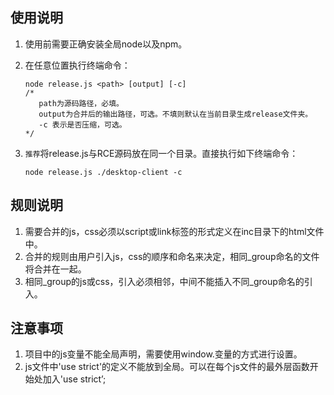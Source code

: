 ## 使用说明
1. 使用前需要正确安装全局node以及npm。
2. 在任意位置执行终端命令：

	```
	node release.js <path> [output] [-c]
	/*
	   path为源码路径，必填。
	   output为合并后的输出路径，可选。不填则默认在当前目录生成release文件夹。
	   -c 表示是否压缩，可选。 
	*/ 
	```
3. `推荐`将release.js与RCE源码放在同一个目录。直接执行如下终端命令：

	```
	node release.js ./desktop-client -c
	```


## 规则说明

1. 需要合并的js，css必须以script或link标签的形式定义在inc目录下的html文件中。
2. 合并的规则由用户引入js，css的顺序和命名来决定，相同_group命名的文件将合并在一起。
3. 相同\_group的js或css，引入必须相邻，中间不能插入不同\_group命名的引入。

## 注意事项
1. 项目中的js变量不能全局声明，需要使用window.变量的方式进行设置。
2. js文件中'use strict'的定义不能放到全局。可以在每个js文件的最外层函数开始处加入'use strict’;